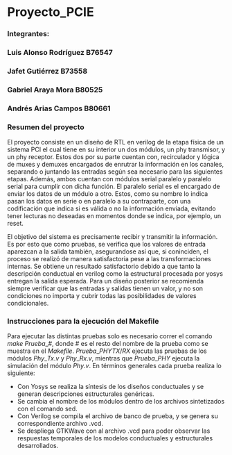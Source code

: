 # Proyecto_PCIE
### Integrantes:
### Luis Alonso Rodríguez B76547 
### Jafet Gutiérrez B73558
### Gabriel Araya Mora B80525
### Andrés Arias Campos B80661

### Resumen del proyecto
El proyecto consiste en un diseño de RTL en verilog de la etapa física de un sistema PCI el cual tiene en su interior un dos módulos, un phy transmisor, y un phy receptor. Estos dos por su parte cuentan con, recirculador y lógica de muxes y demuxes encargados de enrutrar la información en los canales, separando o juntando las entradas según sea necesario para las siguientes etapas. Además, ambos cuentan con módulos serial paralelo y paralelo serial para cumplir con dicha función.  El paralelo serial es el encargado de enviar los datos de un módulo a otro. Estos, como su nombre lo indica pasan los datos en serie o en paralelo a su contraparte, con una codificación que indica si es válida o no la información enviada, evitando tener lecturas no deseadas en momentos donde se indica, por ejemplo, un reset.

El objetivo del sistema es precisamente recibir y transmitir la información. Es por esto que como pruebas, se verifica que los valores de entrada aparezcan a la salida también, asegurandose así que, si coninciden, el proceso se realizó de manera satisfactoria pese a las transformaciones internas. Se obtiene un resultado satisfactorio debido a que tanto la descripción conductual en verilog como la estructural procesada por yosys entregan la salida esperada. Para un diseño posterior se recomienda siempre verificar que las entradas y salidas tienen un valor, y no son condiciones no importa y cubrir todas las posibilidades de valores condicionales.


### Instrucciones para la ejecución del Makefile
Para ejecutar las distintas pruebas solo es necesario correr el comando $make$ $Prueba\_\#$, donde \# es el resto del nombre de la prueba como se muestra en el $Makefile$. $Prueba\_PHYTX/RX$ ejecuta las pruebas de los módulos $Phy\_Tx.v$ y $Phy\_Rx.v$, mientras que $Prueba\_PHY$ ejecuta la simulación del módulo $Phy.v$. En términos generales cada prueba realiza lo siguiente:

 - Con Yosys se realiza la síntesis de los diseños conductuales y se generan descripciones estructurales genéricas.
 - Se cambia el nombre de los módulos dentro de los archivos sintetizados con el comando sed.
 - Con Verilog se compila el archivo de banco de prueba, y se genera su correspondiente archivo .vcd.
 - Se despliega GTKWave con al archivo .vcd para poder observar las respuestas temporales de los modelos conductuales y estructurales desarrollados.
